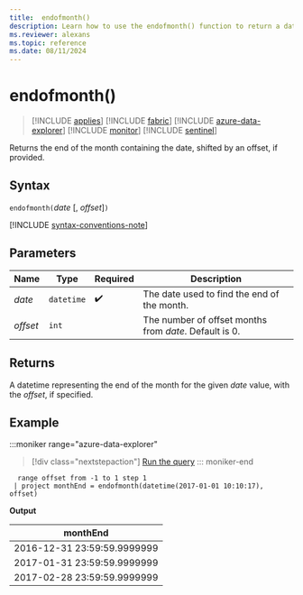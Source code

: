 ```yaml
---
title:  endofmonth()
description: Learn how to use the endofmonth() function to return a datetime representing the end of the month for the given date value.
ms.reviewer: alexans
ms.topic: reference
ms.date: 08/11/2024
---
```

# endofmonth()

> [!INCLUDE [applies](../includes/applies-to-version/applies.md)] [!INCLUDE [fabric](../includes/applies-to-version/fabric.md)] [!INCLUDE [azure-data-explorer](../includes/applies-to-version/azure-data-explorer.md)] [!INCLUDE [monitor](../includes/applies-to-version/monitor.md)] [!INCLUDE [sentinel](../includes/applies-to-version/sentinel.md)]

Returns the end of the month containing the date, shifted by an offset, if provided.

## Syntax

`endofmonth(`*date* [, *offset*]`)`

[!INCLUDE [syntax-conventions-note](../includes/syntax-conventions-note.md)]

## Parameters

| Name | Type | Required | Description |
|--|--|--|--|
| *date* | `datetime` |  :heavy_check_mark:| The date used to find the end of the month. |
| *offset* | `int` | | The number of offset months from *date*. Default is 0. |

## Returns

A datetime representing the end of the month for the given *date* value, with the *offset*, if specified.

## Example

:::moniker range="azure-data-explorer"
> [!div class="nextstepaction"]
> <a href="https://dataexplorer.azure.com/clusters/help/databases/Samples?query=H4sIAAAAAAAAAy3MOwqAMBBF0d5VvFJBIWMjCJYuJJgZP5CMJFO6eD8Ip7nNzT6tDBUpbJCsER3BFIRifIIqXDizHrwYoibb5hQwgVNQ+boO3tj2yHXvaOgcPUBufA1N+6+bGwOSY4VoAAAA" target="_blank">Run the query</a>
::: moniker-end

```kusto
  range offset from -1 to 1 step 1
 | project monthEnd = endofmonth(datetime(2017-01-01 10:10:17), offset) 
```

**Output**

|monthEnd|
|---|
|2016-12-31 23:59:59.9999999|
|2017-01-31 23:59:59.9999999|
|2017-02-28 23:59:59.9999999|
